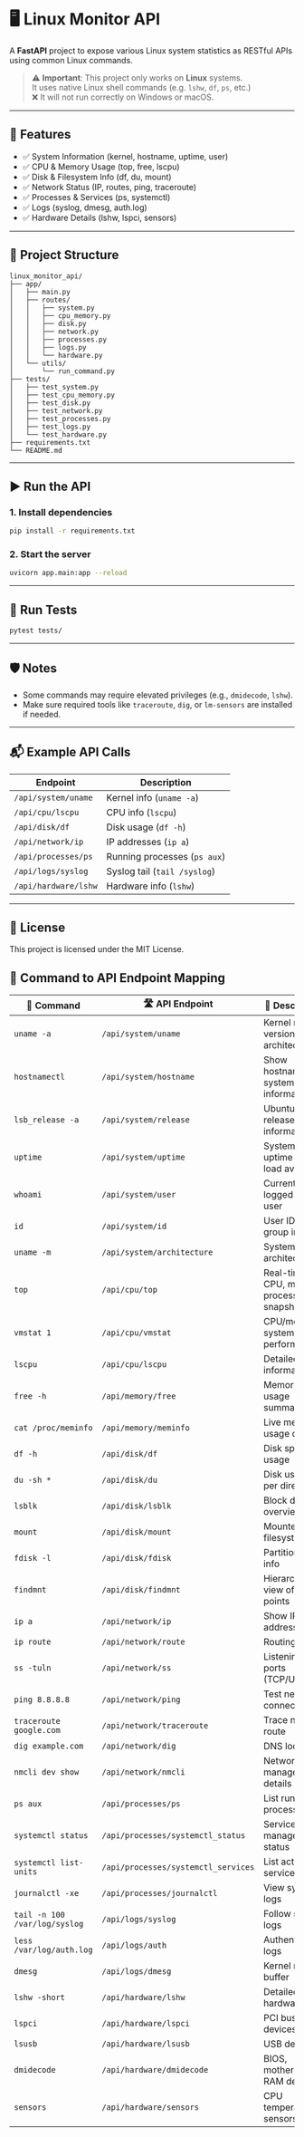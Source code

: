 # 🖥️ Linux Monitor API

A **FastAPI** project to expose various Linux system statistics as RESTful APIs using common Linux commands.

> ⚠️ **Important**: This project only works on **Linux** systems.  
> It uses native Linux shell commands (e.g. `lshw`, `df`, `ps`, etc.)  
> ❌ It will not run correctly on Windows or macOS.

---

## 🚀 Features

- ✅ System Information (kernel, hostname, uptime, user)
- ✅ CPU & Memory Usage (top, free, lscpu)
- ✅ Disk & Filesystem Info (df, du, mount)
- ✅ Network Status (IP, routes, ping, traceroute)
- ✅ Processes & Services (ps, systemctl)
- ✅ Logs (syslog, dmesg, auth.log)
- ✅ Hardware Details (lshw, lspci, sensors)

---

## 📁 Project Structure

```
linux_monitor_api/
├── app/
│   ├── main.py
│   ├── routes/
│   │   ├── system.py
│   │   ├── cpu_memory.py
│   │   ├── disk.py
│   │   ├── network.py
│   │   ├── processes.py
│   │   ├── logs.py
│   │   └── hardware.py
│   └── utils/
│       └── run_command.py
├── tests/
│   ├── test_system.py
│   ├── test_cpu_memory.py
│   ├── test_disk.py
│   ├── test_network.py
│   ├── test_processes.py
│   ├── test_logs.py
│   └── test_hardware.py
├── requirements.txt
└── README.md
```

---

## ▶️ Run the API

### 1. Install dependencies
```bash
pip install -r requirements.txt
```

### 2. Start the server
```bash
uvicorn app.main:app --reload
```

---

## 🧪 Run Tests

```bash
pytest tests/
```

---

## 🛡️ Notes

- Some commands may require elevated privileges (e.g., `dmidecode`, `lshw`).
- Make sure required tools like `traceroute`, `dig`, or `lm-sensors` are installed if needed.

---

## 📬 Example API Calls

| Endpoint                      | Description                  |
|------------------------------|------------------------------|
| `/api/system/uname`          | Kernel info (`uname -a`)     |
| `/api/cpu/lscpu`             | CPU info (`lscpu`)           |
| `/api/disk/df`               | Disk usage (`df -h`)         |
| `/api/network/ip`            | IP addresses (`ip a`)        |
| `/api/processes/ps`          | Running processes (`ps aux`) |
| `/api/logs/syslog`           | Syslog tail (`tail /syslog`) |
| `/api/hardware/lshw`         | Hardware info (`lshw`)       |

---

## 📌 License

This project is licensed under the MIT License.

## 📡 Command to API Endpoint Mapping

| 🔧 Command | 🛣️ API Endpoint | 📝 Description |
|-----------|------------------|----------------|
| `uname -a` | `/api/system/uname` | Kernel name, version, architecture |
| `hostnamectl` | `/api/system/hostname` | Show hostname and system information |
| `lsb_release -a` | `/api/system/release` | Ubuntu release information |
| `uptime` | `/api/system/uptime` | System uptime and load average |
| `whoami` | `/api/system/user` | Current logged-in user |
| `id` | `/api/system/id` | User ID and group info |
| `uname -m` | `/api/system/architecture` | System architecture |
| `top` | `/api/cpu/top` | Real-time CPU, memory, processes snapshot |
| `vmstat 1` | `/api/cpu/vmstat` | CPU/memory system performance |
| `lscpu` | `/api/cpu/lscpu` | Detailed CPU information |
| `free -h` | `/api/memory/free` | Memory usage summary |
| `cat /proc/meminfo` | `/api/memory/meminfo` | Live memory usage details |
| `df -h` | `/api/disk/df` | Disk space usage |
| `du -sh *` | `/api/disk/du` | Disk usage per directory |
| `lsblk` | `/api/disk/lsblk` | Block devices overview |
| `mount` | `/api/disk/mount` | Mounted filesystems |
| `fdisk -l` | `/api/disk/fdisk` | Partition table info |
| `findmnt` | `/api/disk/findmnt` | Hierarchical view of mount points |
| `ip a` | `/api/network/ip` | Show IP addresses |
| `ip route` | `/api/network/route` | Routing table |
| `ss -tuln` | `/api/network/ss` | Listening ports (TCP/UDP) |
| `ping 8.8.8.8` | `/api/network/ping` | Test network connectivity |
| `traceroute google.com` | `/api/network/traceroute` | Trace network route |
| `dig example.com` | `/api/network/dig` | DNS lookup |
| `nmcli dev show` | `/api/network/nmcli` | Network manager details |
| `ps aux` | `/api/processes/ps` | List running processes |
| `systemctl status` | `/api/processes/systemctl_status` | Service manager status |
| `systemctl list-units` | `/api/processes/systemctl_services` | List active services |
| `journalctl -xe` | `/api/processes/journalctl` | View systemd logs |
| `tail -n 100 /var/log/syslog` | `/api/logs/syslog` | Follow system logs |
| `less /var/log/auth.log` | `/api/logs/auth` | Authentication logs |
| `dmesg` | `/api/logs/dmesg` | Kernel ring buffer |
| `lshw -short` | `/api/hardware/lshw` | Detailed hardware info |
| `lspci` | `/api/hardware/lspci` | PCI bus devices |
| `lsusb` | `/api/hardware/lsusb` | USB devices |
| `dmidecode` | `/api/hardware/dmidecode` | BIOS, motherboard, RAM details |
| `sensors` | `/api/hardware/sensors` | CPU temperature sensors |